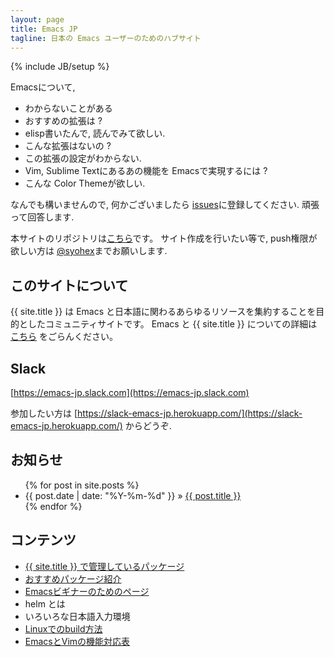 ```yaml
---
layout: page
title: Emacs JP
tagline: 日本の Emacs ユーザーのためのハブサイト
---
```

{% include JB/setup %}

Emacsについて,

* わからないことがある
* おすすめの拡張は ?
* elisp書いたんで, 読んでみて欲しい.
* こんな拡張はないの ?
* この拡張の設定がわからない.
* Vim, Sublime Textにあるあの機能を Emacsで実現するには ?
* こんな Color Themeが欲しい.

なんでも構いませんので, 何かございましたら [issues](https://github.com/emacs-jp/issues/issues)に登録してください. 頑張って回答します.

本サイトのリポジトリは[こちら](https://github.com/emacs-jp/emacs-jp.github.com)です。
サイト作成を行いたい等で, push権限が欲しい方は [@syohex](https://twitter.com/syohex/)までお願いします.

## このサイトについて
{{ site.title }} は Emacs と日本語に関わるあらゆるリソースを集約することを目的としたコミュニティサイトです。
Emacs と {{ site.title }} についての詳細は [こちら](./about.html) をごらんください。

## Slack

[https://emacs-jp.slack.com](https://emacs-jp.slack.com)

参加したい方は [https://slack-emacs-jp.herokuapp.com/](https://slack-emacs-jp.herokuapp.com/) からどうぞ.

## お知らせ

<ul class="posts">
  {% for post in site.posts %}
    <li><span>{{ post.date | date: "%Y-%m-%d" }}</span> &raquo; <a href="{{ BASE_PATH }}{{ post.url }}">{{ post.title }}</a></li>
  {% endfor %}
</ul>

## コンテンツ

* [{{ site.title }} で管理しているパッケージ](/maintenances/)
* [おすすめパッケージ紹介](/packages/)
* [Emacsビギナーのためのページ](/beginner.html)
* helm とは
* いろいろな日本語入力環境
* [Linuxでのbuild方法](/build-linux.html)
* [EmacsとVimの機能対応表](https://docs.google.com/spreadsheets/d/184i0Cmnfd0CdmPw2AVMMvmmnl7Gz5ryPqTaxnpIyqRE/edit?usp=sharing)


